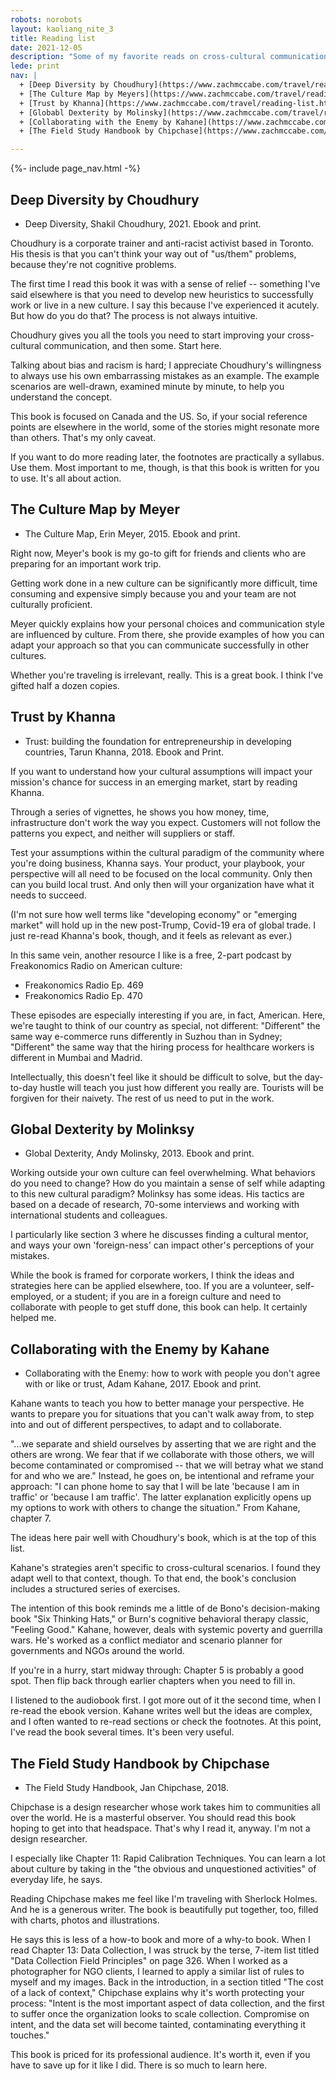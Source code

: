 ```yaml
---
robots: norobots
layout: kaoliang_nite_3
title: Reading list
date: 2021-12-05
description: "Some of my favorite reads on cross-cultural communication. Biased towards the practical."
lede: print
nav: |
  + [Deep Diversity by Choudhury](https://www.zachmccabe.com/travel/reading-list.html#deep-diversity-by-choudhury)
  + [The Culture Map by Meyers](https://www.zachmccabe.com/travel/reading-list.html#the-culture-map-by-meyer)
  + [Trust by Khanna](https://www.zachmccabe.com/travel/reading-list.html#trust-by-khanna)
  + [Globabl Dexterity by Molinsky](https://www.zachmccabe.com/travel/reading-list.html#global-dexterity-by-molinksy)
  + [Collaborating with the Enemy by Kahane](https://www.zachmccabe.com/travel/reading-list.html#collaborating-with-the-enemy-by-kahane)
  + [The Field Study Handbook by Chipchase](https://www.zachmccabe.com/travel/reading-list.html#the-field-study-handbook-by-chipchase)

---
```



{%- include page_nav.html -%}


## Deep Diversity by Choudhury

- Deep Diversity, Shakil Choudhury, 2021. Ebook and print.

Choudhury is a corporate trainer and anti-racist activist based in Toronto. His thesis is that you can't think your way out of "us/them" problems, because they're not cognitive problems. 

The first time I read this book it was with a sense of relief -- something I've said elsewhere is that you need to develop new heuristics to successfully work or live in a new culture. I say this because I've experienced it acutely. But how do you do that? The process is not always intuitive.

Choudhury gives you all the tools you need to start improving your cross-cultural communication, and then some. Start here.

Talking about bias and racism is hard; I appreciate Choudhury's willingness to always use his own embarrassing mistakes as an example. The example scenarios are well-drawn, examined minute by minute, to help you understand the concept.

This book is focused on Canada and the US. So, if your social reference points are elsewhere in the world, some of the stories might resonate more than others. That's my only caveat.

If you want to do more reading later, the footnotes are practically a syllabus. Use them. Most important to me, though, is that this book is written for you to use. It's all about action.




## The Culture Map by Meyer

- The Culture Map, Erin Meyer, 2015. Ebook and print.

Right now, Meyer's book is my go-to gift for friends and clients who are preparing for an important work trip.

Getting work done in a new culture can be significantly more difficult, time consuming and expensive simply because you and your team are not culturally proficient.

Meyer quickly explains how your personal choices and communication style are influenced by culture. From there, she provide examples of how you can adapt your approach so that you can communicate successfully in other cultures.

Whether you're traveling is irrelevant, really. This is a great book. I think I've gifted half a dozen copies.




## Trust by Khanna

- Trust: building the foundation for entrepreneurship in developing countries, Tarun Khanna, 2018. Ebook and Print.

If you want to understand how your cultural assumptions will impact your mission's chance for success in an emerging market, start by reading Khanna.

Through a series of vignettes, he shows you how money, time, infrastructure don't work the way you expect. Customers will not follow the patterns you expect, and neither will suppliers or staff.

Test your assumptions within the cultural paradigm of the community where you're doing business, Khanna says. Your product, your playbook, your perspective will all need to be focused on the local community. Only then can you build local trust. And only then will your organization have what it needs to succeed.

(I'm not sure how well terms like "developing economy" or "emerging market" will hold up in the new post-Trump, Covid-19 era of global trade. I just re-read Khanna's book, though, and it feels as relevant as ever.)

In this same vein, another resource I like is a free, 2-part podcast by Freakonomics Radio on American culture:

- Freakonomics Radio Ep. 469
- Freakonomics Radio Ep. 470

These episodes are especially interesting if you are, in fact, American. Here, we're taught to think of our country as special, not different: "Different" the same way e-commerce runs differently in Suzhou than in Sydney; "Different" the same way that the hiring process for healthcare workers is different in Mumbai and Madrid.

Intellectually, this doesn't feel like it should be difficult to solve, but the day-to-day hustle will teach you just how different you really are. Tourists will be forgiven for their naivety. The rest of us need to put in the work.




## Global Dexterity by Molinksy

- Global Dexterity, Andy Molinsky, 2013. Ebook and print.

Working outside your own culture can feel overwhelming. What behaviors do you need to change? How do you maintain a sense of self while adapting to this new cultural paradigm? Molinksy has some ideas. His tactics are based on a decade of research, 70-some interviews and working with international students and colleagues.

I particularly like section 3 where he discusses finding a cultural mentor, and ways your own 'foreign-ness' can impact other's perceptions of your mistakes.

While the book is framed for corporate workers, I think the ideas and strategies here can be applied elsewhere, too. If you are a volunteer, self-employed, or a student; if you are in a foreign culture and need to collaborate with people to get stuff done, this book can help. It certainly helped me.




## Collaborating with the Enemy by Kahane

- Collaborating with the Enemy: how to work with people you don't agree with or like or trust, Adam Kahane, 2017. Ebook and print.

Kahane wants to teach you how to better manage your perspective. He wants to prepare you for situations that you can't walk away from, to step into and out of different perspectives, to adapt and to collaborate.

"...we separate and shield ourselves by asserting that we are right and the others are wrong. We fear that if we collaborate with those others, we will become contaminated or compromised -- that we will betray what we stand for and who we are." Instead, he goes on, be intentional and reframe your approach: "I can phone home to say that I will be late 'because I am in traffic' or 'because I am traffic'. The latter explanation explicitly opens up my options to work with others to change the situation." From Kahane, chapter 7.

The ideas here pair well with Choudhury's book, which is at the top of this list. 

Kahane's strategies aren't specific to cross-cultural scenarios. I found they adapt well to that context, though. To that end, the book's conclusion includes a structured series of exercises.

The intention of this book reminds me a little of de Bono's decision-making book "Six Thinking Hats," or Burn's cognitive behavioral therapy classic, "Feeling Good." Kahane, however, deals with systemic poverty and guerrilla wars. He's worked as a conflict mediator and scenario planner for governments and NGOs around the world.

If you're in a hurry, start midway through: Chapter 5 is probably a good spot. Then flip back through earlier chapters when you need to fill in.

I listened to the audiobook first. I got more out of it the second time, when I re-read the ebook version. Kahane writes well but the ideas are complex, and I often wanted to re-read sections or check the footnotes. At this point, I've read the book several times. It's been very useful.




## The Field Study Handbook by Chipchase

- The Field Study Handbook, Jan Chipchase, 2018.

Chipchase is a design researcher whose work takes him to communities all over the world. He is a masterful observer. You should read this book hoping to get into that headspace. That's why I read it, anyway. I'm not a design researcher.

I especially like Chapter 11: Rapid Calibration Techniques. You can learn a lot about culture by taking in the "the obvious and unquestioned activities" of everyday life, he says.

Reading Chipchase makes me feel like I'm traveling with Sherlock Holmes. And he is a generous writer. The book is beautifully put together, too, filled with charts, photos and illustrations.

He says this is less of a how-to book and more of a why-to book. When I read Chapter 13: Data Collection, I was struck by the terse, 7-item list titled "Data Collection Field Principles" on page 326. When I worked as a photographer for NGO clients, I learned to apply a similar list of rules to myself and my images. Back in the introduction, in a section titled "The cost of a lack of context," Chipchase explains why it's worth protecting your process: "Intent is the most important aspect of data collection, and the first to suffer once the organization looks to scale collection. Compromise on intent, and the data set will become tainted, contaminating everything it touches."

This book is priced for its professional audience. It's worth it, even if you have to save up for it like I did. There is so much to learn here.
